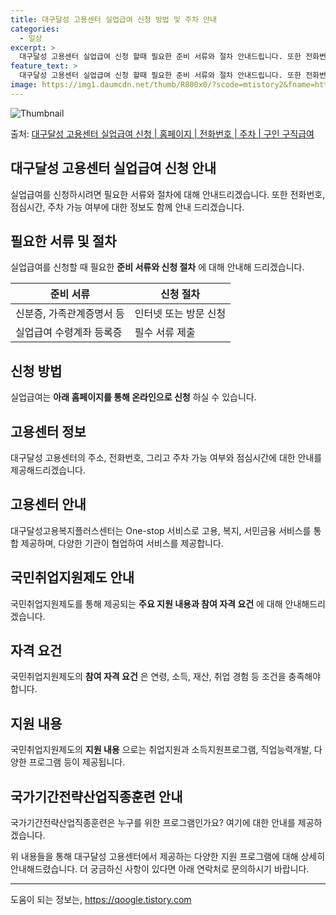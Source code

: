 ```yaml
---
title: 대구달성 고용센터 실업급여 신청 방법 및 주차 안내
categories:
  - 일상
excerpt: >
  대구달성 고용센터 실업급여 신청 할때 필요한 준비 서류와 절차 안내드립니다. 또한 전화번호와 점심시간은 언제인지, 주차는 가능한지 궁금한 내용을 안내 드리겠습니다. 실업급여의 경우 아래 홈페이지를 통해 신청하시면 됩니다. 대구달성 고용센터 실업급여 신청하기 👈 클릭 대구달성고용복지플러스센터 주소전화번호 대구광역시 달성군 논공읍 논공중앙로34길 1053-605-9510 대구달성 고용센터 홈페이지 바로가기 👈 클릭 고용복지플러스센터 서비스 혁신 One-stop 서비스로 고용, 복지, 서민금융 서비스 통합 제공 참여기관 및 체계 다양한 기관 협업으로 고용센터, 복지지원팀, 서민금융센터 등 서비스 제공 고용안정사업 고용안정 보장 근로자 신청금액 지원 및 고용조정 지원사업 제공 고용 유지 지원 고용촉진 및 유지 ..
feature_text: >
  대구달성 고용센터 실업급여 신청 할때 필요한 준비 서류와 절차 안내드립니다. 또한 전화번호와 점심시간은 언제인지, 주차는 가능한지 궁금한 내용을 안내 드리겠습니다. 실업급여의 경우 아래 홈페이지를 통해 신청하시면 됩니다. 대구달성 고용센터 실업급여 신청하기 👈 클릭 대구달성고용복지플러스센터 주소전화번호 대구광역시 달성군 논공읍 논공중앙로34길 1053-605-9510 대구달성 고용센터 홈페이지 바로가기 👈 클릭 고용복지플러스센터 서비스 혁신 One-stop 서비스로 고용, 복지, 서민금융 서비스 통합 제공 참여기관 및 체계 다양한 기관 협업으로 고용센터, 복지지원팀, 서민금융센터 등 서비스 제공 고용안정사업 고용안정 보장 근로자 신청금액 지원 및 고용조정 지원사업 제공 고용 유지 지원 고용촉진 및 유지 ..
image: https://img1.daumcdn.net/thumb/R800x0/?scode=mtistory2&fname=https%3A%2F%2Fblog.kakaocdn.net%2Fdn%2FvsVpo%2FbtsGI4IhXkZ%2FRKKWT5zOrBWJE82p5QI6h1%2Fimg.png
---
```


![Thumbnail](https://img1.daumcdn.net/thumb/R800x0/?scode=mtistory2&fname=https%3A%2F%2Fblog.kakaocdn.net%2Fdn%2FvsVpo%2FbtsGI4IhXkZ%2FRKKWT5zOrBWJE82p5QI6h1%2Fimg.png)

<p>출처: <a href="https://qoogle.tistory.com/4614" rel="dofollow">대구달성 고용센터 실업급여 신청 | 홈페이지 | 전화번호 | 주차 | 구인 구직급여</a> </p>

## 대구달성 고용센터 실업급여 신청 안내

실업급여를 신청하시려면 필요한 서류와 절차에 대해 안내드리겠습니다. 또한 전화번호, 점심시간, 주차 가능 여부에 대한 정보도 함께 안내
드리겠습니다.

## 필요한 서류 및 절차

실업급여를 신청할 때 필요한 **준비 서류와 신청 절차** 에 대해 안내해 드리겠습니다.

**준비 서류** | **신청 절차**  
---|---  
신분증, 가족관계증명서 등 | 인터넷 또는 방문 신청  
실업급여 수령계좌 등록증 | 필수 서류 제출  
  
## 신청 방법

실업급여는 **아래 홈페이지를 통해 온라인으로 신청** 하실 수 있습니다.

## 고용센터 정보

대구달성 고용센터의 주소, 전화번호, 그리고 주차 가능 여부와 점심시간에 대한 안내를 제공해드리겠습니다.

## 고용센터 안내

대구달성고용복지플러스센터는 One-stop 서비스로 고용, 복지, 서민금융 서비스를 통합 제공하며, 다양한 기관이 협업하여 서비스를
제공합니다.

## 국민취업지원제도 안내

국민취업지원제도를 통해 제공되는 **주요 지원 내용과 참여 자격 요건** 에 대해 안내해드리겠습니다.

## 자격 요건

국민취업지원제도의 **참여 자격 요건** 은 연령, 소득, 재산, 취업 경험 등 조건을 충족해야 합니다.

## 지원 내용

국민취업지원제도의 **지원 내용** 으로는 취업지원과 소득지원프로그램, 직업능력개발, 다양한 프로그램 등이 제공됩니다.

## 국가기간전략산업직종훈련 안내

국가기간전략산업직종훈련은 누구를 위한 프로그램인가요? 여기에 대한 안내를 제공하겠습니다.

위 내용들을 통해 대구달성 고용센터에서 제공하는 다양한 지원 프로그램에 대해 상세히 안내해드렸습니다. 더 궁금하신 사항이 있다면 아래
연락처로 문의하시기 바랍니다.

* * *



 

도움이 되는 정보는, <a href="https://qoogle.tistory.com" rel="dofollow">https://qoogle.tistory.com</a>


